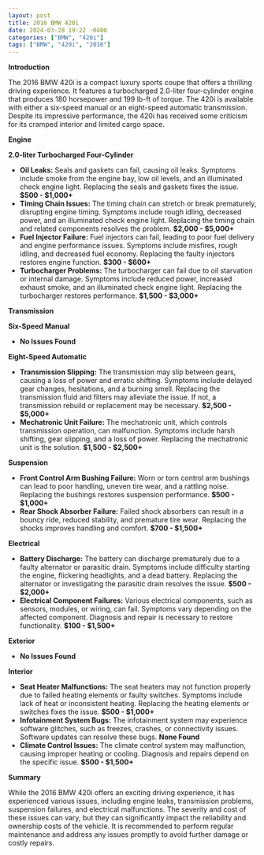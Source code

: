```yaml
---
layout: post
title: 2016 BMW 420i
date: 2024-03-28 19:22 -0400
categories: ["BMW", "420i"]
tags: ["BMW", "420i", "2016"]
---
```

**Introduction**

The 2016 BMW 420i is a compact luxury sports coupe that offers a thrilling driving experience. It features a turbocharged 2.0-liter four-cylinder engine that produces 180 horsepower and 199 lb-ft of torque. The 420i is available with either a six-speed manual or an eight-speed automatic transmission. Despite its impressive performance, the 420i has received some criticism for its cramped interior and limited cargo space.

**Engine**

**2.0-liter Turbocharged Four-Cylinder**

* **Oil Leaks:** Seals and gaskets can fail, causing oil leaks. Symptoms include smoke from the engine bay, low oil levels, and an illuminated check engine light. Replacing the seals and gaskets fixes the issue. **$500 - $1,000+**
* **Timing Chain Issues:** The timing chain can stretch or break prematurely, disrupting engine timing. Symptoms include rough idling, decreased power, and an illuminated check engine light. Replacing the timing chain and related components resolves the problem. **$2,000 - $5,000+**
* **Fuel Injector Failure:** Fuel injectors can fail, leading to poor fuel delivery and engine performance issues. Symptoms include misfires, rough idling, and decreased fuel economy. Replacing the faulty injectors restores engine function. **$300 - $600+**
* **Turbocharger Problems:** The turbocharger can fail due to oil starvation or internal damage. Symptoms include reduced power, increased exhaust smoke, and an illuminated check engine light. Replacing the turbocharger restores performance. **$1,500 - $3,000+**

**Transmission**

**Six-Speed Manual**

* **No Issues Found**

**Eight-Speed Automatic**

* **Transmission Slipping:** The transmission may slip between gears, causing a loss of power and erratic shifting. Symptoms include delayed gear changes, hesitations, and a burning smell. Replacing the transmission fluid and filters may alleviate the issue. If not, a transmission rebuild or replacement may be necessary. **$2,500 - $5,000+**
* **Mechatronic Unit Failure:** The mechatronic unit, which controls transmission operation, can malfunction. Symptoms include harsh shifting, gear slipping, and a loss of power. Replacing the mechatronic unit is the solution. **$1,500 - $2,500+**

**Suspension**

* **Front Control Arm Bushing Failure:** Worn or torn control arm bushings can lead to poor handling, uneven tire wear, and a rattling noise. Replacing the bushings restores suspension performance. **$500 - $1,000+**
* **Rear Shock Absorber Failure:** Failed shock absorbers can result in a bouncy ride, reduced stability, and premature tire wear. Replacing the shocks improves handling and comfort. **$700 - $1,500+**

**Electrical**

* **Battery Discharge:** The battery can discharge prematurely due to a faulty alternator or parasitic drain. Symptoms include difficulty starting the engine, flickering headlights, and a dead battery. Replacing the alternator or investigating the parasitic drain resolves the issue. **$500 - $2,000+**
* **Electrical Component Failures:** Various electrical components, such as sensors, modules, or wiring, can fail. Symptoms vary depending on the affected component. Diagnosis and repair is necessary to restore functionality. **$100 - $1,500+**

**Exterior**

* **No Issues Found**

**Interior**

* **Seat Heater Malfunctions:** The seat heaters may not function properly due to failed heating elements or faulty switches. Symptoms include lack of heat or inconsistent heating. Replacing the heating elements or switches fixes the issue. **$500 - $1,000+**
* **Infotainment System Bugs:** The infotainment system may experience software glitches, such as freezes, crashes, or connectivity issues. Software updates can resolve these bugs. **None Found**
* **Climate Control Issues:** The climate control system may malfunction, causing improper heating or cooling. Diagnosis and repairs depend on the specific issue. **$500 - $1,500+**

**Summary**

While the 2016 BMW 420i offers an exciting driving experience, it has experienced various issues, including engine leaks, transmission problems, suspension failures, and electrical malfunctions. The severity and cost of these issues can vary, but they can significantly impact the reliability and ownership costs of the vehicle. It is recommended to perform regular maintenance and address any issues promptly to avoid further damage or costly repairs.

